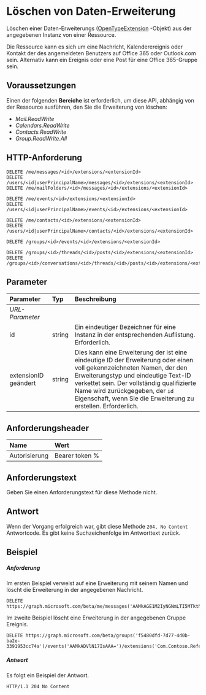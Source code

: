# <a name="delete-data-extension"></a>Löschen von Daten-Erweiterung

Löschen einer Daten-Erweiterungs ([OpenTypeExtension](../resources/openTypeExtension.md) -Objekt) aus der angegebenen Instanz von einer Ressource. 

Die Ressource kann es sich um eine Nachricht, Kalenderereignis oder Kontakt der des angemeldeten Benutzers auf Office 365 oder Outlook.com sein. Alternativ kann ein Ereignis oder eine Post für eine Office 365-Gruppe sein.

## <a name="prerequisites"></a>Voraussetzungen

Einen der folgenden **Bereiche** ist erforderlich, um diese API, abhängig von der Ressource ausführen, den Sie die Erweiterung von löschen:

- _Mail.ReadWrite_
- _Calendars.ReadWrite_
- _Contacts.ReadWrite_
- _Group.ReadWrite.All_

 
## <a name="http-request"></a>HTTP-Anforderung
<!-- { "blockType": "ignored" } -->
```http
DELETE /me/messages/<id>/extensions/<extensionId>
DELETE /users/<id|userPrincipalName>/messages/<id>/extensions/<extensionId>
DELETE /me/mailFolders/<id>/messages/<id>/extensions/<extensionId>

DELETE /me/events/<id>/extensions/<extensionId>
DELETE /users/<id|userPrincipalName>/events/<id>/extensions/<extensionId>

DELETE /me/contacts/<id>/extensions/<extensionId>
DELETE /users/<id|userPrincipalName>/contacts/<id>/extensions/<extensionId>

DELETE /groups/<id>/events/<id>/extensions/<extensionId>

DELETE /groups/<id>/threads/<id>/posts/<id>/extensions/<extensionId>
DELETE /groups/<id>/conversations/<id>/threads/<id>/posts/<id>/extensions/<extensionId>
```

## <a name="parameters"></a>Parameter
|**Parameter**|**Typ**|**Beschreibung**|
|:-----|:-----|:-----|
|_URL-Parameter_|
|id|string|Ein eindeutiger Bezeichner für eine Instanz in der entsprechenden Auflistung. Erforderlich.|
|extensionID geändert|string|Dies kann eine Erweiterung der ist eine eindeutige ID der Erweiterung oder einen voll gekennzeichneten Namen, der den Erweiterungstyp und eindeutige Text-ID verkettet sein. Der vollständig qualifizierte Name wird zurückgegeben, der `id` Eigenschaft, wenn Sie die Erweiterung zu erstellen. Erforderlich.|


## <a name="request-headers"></a>Anforderungsheader
| Name       | Wert |
|:---------------|:----------|
| Autorisierung | Bearer token %|


## <a name="request-body"></a>Anforderungstext
Geben Sie einen Anforderungstext für diese Methode nicht.


## <a name="response"></a>Antwort
Wenn der Vorgang erfolgreich war, gibt diese Methode `204, No Content` Antwortcode. Es gibt keine Suchzeichenfolge im Antworttext zurück.

## <a name="example"></a>Beispiel
##### <a name="request"></a>Anforderung
Im ersten Beispiel verweist auf eine Erweiterung mit seinem Namen und löscht die Erweiterung in der angegebenen Nachricht.
<!-- {
  "blockType": "request",
  "name": "delete_opentypeextension"
}-->
```http
DELETE https://graph.microsoft.com/beta/me/messages('AAMkAGE1M2IyNGNmLTI5MTktNDUyZi1iOTVl===')/extensions('Com.Contoso.Referral')
```

Im zweite Beispiel löscht eine Erweiterung in der angegebenen Gruppe Ereignis.

<!-- { "blockType": "ignored" } -->
```http
DELETE https://graph.microsoft.com/beta/groups('f5480dfd-7d77-4d0b-ba2e-3391953cc74a')/events('AAMkADVlN17IsAAA=')/extensions('Com.Contoso.Referral')
```

 

##### <a name="response"></a>Antwort
Es folgt ein Beispiel der Antwort.
<!-- {
  "blockType": "response",
  "truncated": false
} -->
```http
HTTP/1.1 204 No Content
```

<!-- uuid: 8fcb5dbc-d5aa-4681-8e31-b001d5168d79
2015-10-25 14:57:30 UTC -->
<!-- {
  "type": "#page.annotation",
  "description": "Delete opentypeextension",
  "keywords": "",
  "section": "documentation",
  "tocPath": ""
}-->